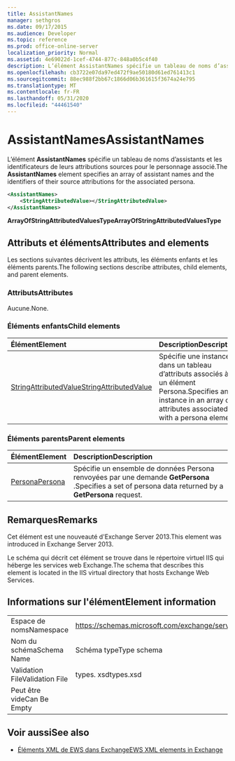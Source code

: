 ```yaml
---
title: AssistantNames
manager: sethgros
ms.date: 09/17/2015
ms.audience: Developer
ms.topic: reference
ms.prod: office-online-server
localization_priority: Normal
ms.assetid: 4e69022d-1cef-4744-877c-848a0b5c4f40
description: L’élément AssistantNames spécifie un tableau de noms d’assistants et les identificateurs de leurs attributions sources pour le personnage associé.
ms.openlocfilehash: cb3722e07da97ed472f9ae50180d61ed761413c1
ms.sourcegitcommit: 88ec988f2bb67c1866d06b361615f3674a24e795
ms.translationtype: MT
ms.contentlocale: fr-FR
ms.lasthandoff: 05/31/2020
ms.locfileid: "44461540"
---
```

# <a name="assistantnames"></a><span data-ttu-id="9169f-103">AssistantNames</span><span class="sxs-lookup"><span data-stu-id="9169f-103">AssistantNames</span></span>

<span data-ttu-id="9169f-104">L’élément **AssistantNames** spécifie un tableau de noms d’assistants et les identificateurs de leurs attributions sources pour le personnage associé.</span><span class="sxs-lookup"><span data-stu-id="9169f-104">The **AssistantNames** element specifies an array of assistant names and the identifiers of their source attributions for the associated persona.</span></span> 
  
```XML
<AssistantNames>
    <StringAttributedValue></StringAttributedValue>
</AssistantNames>
```

 <span data-ttu-id="9169f-105">**ArrayOfStringAttributedValuesType**</span><span class="sxs-lookup"><span data-stu-id="9169f-105">**ArrayOfStringAttributedValuesType**</span></span>
## <a name="attributes-and-elements"></a><span data-ttu-id="9169f-106">Attributs et éléments</span><span class="sxs-lookup"><span data-stu-id="9169f-106">Attributes and elements</span></span>

<span data-ttu-id="9169f-107">Les sections suivantes décrivent les attributs, les éléments enfants et les éléments parents.</span><span class="sxs-lookup"><span data-stu-id="9169f-107">The following sections describe attributes, child elements, and parent elements.</span></span>
  
### <a name="attributes"></a><span data-ttu-id="9169f-108">Attributs</span><span class="sxs-lookup"><span data-stu-id="9169f-108">Attributes</span></span>

<span data-ttu-id="9169f-109">Aucune.</span><span class="sxs-lookup"><span data-stu-id="9169f-109">None.</span></span>
  
### <a name="child-elements"></a><span data-ttu-id="9169f-110">Éléments enfants</span><span class="sxs-lookup"><span data-stu-id="9169f-110">Child elements</span></span>

|<span data-ttu-id="9169f-111">**Élément**</span><span class="sxs-lookup"><span data-stu-id="9169f-111">**Element**</span></span>|<span data-ttu-id="9169f-112">**Description**</span><span class="sxs-lookup"><span data-stu-id="9169f-112">**Description**</span></span>|
|:-----|:-----|
|[<span data-ttu-id="9169f-113">StringAttributedValue</span><span class="sxs-lookup"><span data-stu-id="9169f-113">StringAttributedValue</span></span>](stringattributedvalue.md) <br/> |<span data-ttu-id="9169f-114">Spécifie une instance dans un tableau d’attributs associés à un élément Persona.</span><span class="sxs-lookup"><span data-stu-id="9169f-114">Specifies an instance in an array of attributes associated with a persona element.</span></span>  <br/> |
   
### <a name="parent-elements"></a><span data-ttu-id="9169f-115">Éléments parents</span><span class="sxs-lookup"><span data-stu-id="9169f-115">Parent elements</span></span>

|<span data-ttu-id="9169f-116">**Élément**</span><span class="sxs-lookup"><span data-stu-id="9169f-116">**Element**</span></span>|<span data-ttu-id="9169f-117">**Description**</span><span class="sxs-lookup"><span data-stu-id="9169f-117">**Description**</span></span>|
|:-----|:-----|
|[<span data-ttu-id="9169f-118">Persona</span><span class="sxs-lookup"><span data-stu-id="9169f-118">Persona</span></span>](persona.md) <br/> |<span data-ttu-id="9169f-119">Spécifie un ensemble de données Persona renvoyées par une demande **GetPersona** .</span><span class="sxs-lookup"><span data-stu-id="9169f-119">Specifies a set of persona data returned by a **GetPersona** request.</span></span>  <br/> |
   
## <a name="remarks"></a><span data-ttu-id="9169f-120">Remarques</span><span class="sxs-lookup"><span data-stu-id="9169f-120">Remarks</span></span>

<span data-ttu-id="9169f-121">Cet élément est une nouveauté d'Exchange Server 2013.</span><span class="sxs-lookup"><span data-stu-id="9169f-121">This element was introduced in Exchange Server 2013.</span></span>
  
<span data-ttu-id="9169f-122">Le schéma qui décrit cet élément se trouve dans le répertoire virtuel IIS qui héberge les services web Exchange.</span><span class="sxs-lookup"><span data-stu-id="9169f-122">The schema that describes this element is located in the IIS virtual directory that hosts Exchange Web Services.</span></span>
  
## <a name="element-information"></a><span data-ttu-id="9169f-123">Informations sur l'élément</span><span class="sxs-lookup"><span data-stu-id="9169f-123">Element information</span></span>

|||
|:-----|:-----|
|<span data-ttu-id="9169f-124">Espace de noms</span><span class="sxs-lookup"><span data-stu-id="9169f-124">Namespace</span></span>  <br/> |https://schemas.microsoft.com/exchange/services/2006/types  <br/> |
|<span data-ttu-id="9169f-125">Nom du schéma</span><span class="sxs-lookup"><span data-stu-id="9169f-125">Schema Name</span></span>  <br/> |<span data-ttu-id="9169f-126">Schéma type</span><span class="sxs-lookup"><span data-stu-id="9169f-126">Type schema</span></span>  <br/> |
|<span data-ttu-id="9169f-127">Validation File</span><span class="sxs-lookup"><span data-stu-id="9169f-127">Validation File</span></span>  <br/> |<span data-ttu-id="9169f-128">types. xsd</span><span class="sxs-lookup"><span data-stu-id="9169f-128">types.xsd</span></span>  <br/> |
|<span data-ttu-id="9169f-129">Peut être vide</span><span class="sxs-lookup"><span data-stu-id="9169f-129">Can Be Empty</span></span>  <br/> ||
   
## <a name="see-also"></a><span data-ttu-id="9169f-130">Voir aussi</span><span class="sxs-lookup"><span data-stu-id="9169f-130">See also</span></span>

- [<span data-ttu-id="9169f-131">Éléments XML de EWS dans Exchange</span><span class="sxs-lookup"><span data-stu-id="9169f-131">EWS XML elements in Exchange</span></span>](ews-xml-elements-in-exchange.md)

